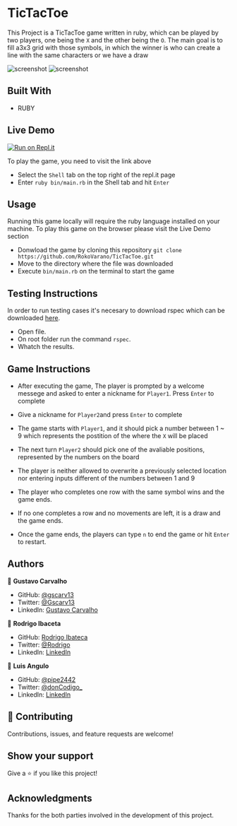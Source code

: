 # TicTacToe
This Project is a TicTacToe game written in ruby, which can be played by two players, one being the `X` and the other being the `O`. 
The main goal is to fill a3x3 grid with those symbols, in which the winner is who can create a line with the same characters or we have a draw

![screenshot](./pics/1.png)
![screenshot](./pics/4.png)
 
## Built With

- RUBY

## Live Demo

[![Run on Repl.it](https://repl.it/badge/github/acushlakoncept/TicTacToe)](https://repl.it/@gscarv13/TicTacToe#bin/main.rb)

To play the game, you need to visit the link above 
 - Select the `Shell` tab  on the top right of the repl.it page
 - Enter `ruby bin/main.rb` in the Shell tab and hit `Enter`

## Usage

Running this game locally will require the ruby language installed on your machine.
To play this game on the browser please visit the Live Demo section

- Donwload the game by cloning this repository `git clone https://github.com/RokoVarano/TicTacToe.git`
- Move to the directory where the file was downloaded
- Execute `bin/main.rb` on the terminal to start the game

## Testing Instructions

In order to run testing cases it's necesary to download rspec which can be downloaded [here](https://rspec.info/).

- Open file.
- On root folder run the command `rspec`.
- Whatch the results.

## Game Instructions

- After executing the game, The player is prompted by a welcome messege and asked to enter a nickname for `Player1`. Press `Enter` to complete
- Give a nickname for `Player2`and press `Enter` to complete
- The game starts with `Player1`, and it should pick a number between 1 ~ 9 which represents the postition of the where the `X` will be placed
- The next turn `Player2` should pick one of the avaliable positions, represented by the numbers on the board
- The player is neither allowed to overwrite a previously selected location nor entering inputs different of the numbers between 1 and 9

- The player who completes one row with the same symbol wins and the game ends.
- If no one completes a row and no movements are left, it is a draw and the game ends.

- Once the game ends, the players can type `n` to end the game or hit `Enter` to restart.

## Authors

👤 **Gustavo Carvalho**

- GitHub: [@gscarv13](https://github.com/gscarv13)
- Twitter: [@Gscarv13](https://twitter.com/Gscarv13)
- LinkedIn: [Gustavo Carvalho](https://www.linkedin.com/in/gustavo-silva-de-carvalho-72998a156/)

👤 **Rodrigo Ibaceta**

- GitHub: [Rodrigo Ibateca](https://github.com/RokoVarano/)
- Twitter: [@Rodrigo](https://twitter.com/RodrigoIbacet11)
- LinkedIn: [LinkedIn](https://www.linkedin.com/in/rodrigo-ibaceta-a8657611a/)

👤 **Luis Angulo**

- GitHub: [@pipe2442](https://https://github.com/pipe2442)
- Twitter: [@donCodigo_](https://twitter.com/donCodigo_)
- LinkedIn: [LinkedIn](https://www.linkedin.com/in/pipe2442/)

## 🤝 Contributing

Contributions, issues, and feature requests are welcome!

## Show your support

Give a ⭐️ if you like this project!

## Acknowledgments

Thanks for the both parties involved in the development of this project.
